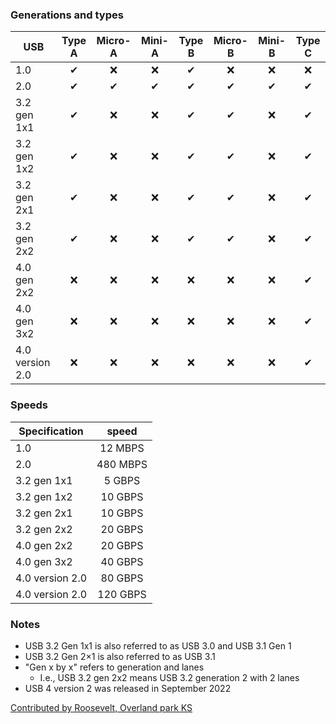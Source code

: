 ### Generations and types

|USB            |Type A  |Micro-A|Mini-A|Type B|Micro-B|Mini-B|Type C|
|---------------|:-----:|:------:|:----:|:----:|:----:|:-----:|:----:|
|1.0	          |✔      |❌     |❌   |✔     | ❌    |❌   |❌    |
|2.0	          |✔      |✔      |✔    |✔     | ✔     |✔    |✔     |
|3.2 gen 1x1    |✔      |❌     |❌   |✔     | ✔     |❌   |✔     |
|3.2 gen 1x2    |✔      |❌     |❌   |✔     | ✔     |❌   |✔     |
|3.2 gen 2x1	  |✔      |❌     |❌   |✔     | ✔     |❌   |✔     |
|3.2 gen 2x2	  |✔      |❌     |❌   |✔     | ✔     |❌   |✔     |
|4.0 gen 2x2	  |❌     |❌     |❌   |❌    | ❌    |❌   |✔     |
|4.0 gen 3x2	  |❌     |❌     |❌   |❌    | ❌    |❌   |✔     |
|4.0 version 2.0|❌     |❌     |❌   |❌    | ❌    |❌   |✔     |


### Speeds

|Specification  |speed    |
|---------------|:-------:|
|1.0            |12 MBPS  |
|2.0            |480 MBPS |
|3.2 gen 1x1	  |5 GBPS   |
|3.2 gen 1x2	  |10 GBPS  |
|3.2 gen 2x1	  |10 GBPS  |
|3.2 gen 2x2	  |20 GBPS  |
|4.0 gen 2x2    |20 GBPS  |
|4.0 gen 3x2	  |40 GBPS  |
|4.0 version 2.0|80 GBPS  |
|4.0 version 2.0|120 GBPS |

### Notes

- USB 3.2 Gen 1x1 is also referred to as USB 3.0 and USB 3.1 Gen 1
- USB 3.2 Gen 2×1 is also referred to as USB 3.1
- "Gen x by x" refers to generation and lanes  
    - I.e., USB 3.2 gen 2x2 means USB 3.2 generation 2 with 2 lanes
- USB 4 version 2 was released in September 2022

[Contributed by Roosevelt, Overland park KS](#footer)
